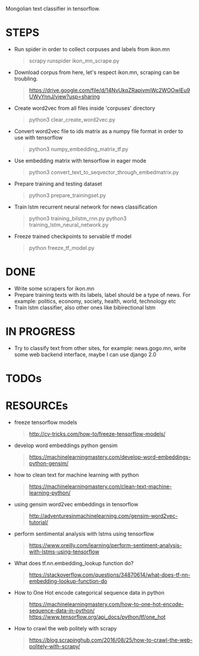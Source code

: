Mongolian text classifier in tensorflow.

# STEPS

- Run spider in order to collect corpuses and labels from ikon.mn 
    > scrapy runspider ikon_mn_scrape.py

- Download corpus from here, let's respect ikon.mn, scraping can be troubling. 
    > https://drive.google.com/file/d/14NvUkqZRapivmiWc2WOOwIEu9UWyYnnJ/view?usp=sharing

- Create word2vec from all files inside 'corpuses' directory
    > python3 clear_create_word2vec.py 

- Convert word2vec file to ids matrix as a numpy file format in order to use with tensorflow
    > python3 numpy_embedding_matrix_tf.py

- Use embedding matrix with tensorflow in eager mode
    > python3 convert_text_to_seqvector_through_embedmatrix.py

- Prepare training and testing dataset
    > python3 prepare_trainingset.py

- Train lstm recurrent neural network for news classification
    > python3 training_bilstm_rnn.py
    > python3 training_lstm_neural_network.py

- Freeze trained checkpoints to servable tf model
    > python freeze_tf_model.py


# DONE
- Write some scrapers for ikon.mn
- Prepare training texts with its labels, label should be a type of news. For example: politics, economy, society, health, world, technology etc
- Train lstm classifier, also other ones like bibirectional lstm

# IN PROGRESS
- Try to classify text from other sites, for example: news.gogo.mn, write some web backend interface, maybe I can use django 2.0

# TODOs


# RESOURCEs

- freeze tensorflow models
    > http://cv-tricks.com/how-to/freeze-tensorflow-models/
- develop word embeddings python gensim
    > https://machinelearningmastery.com/develop-word-embeddings-python-gensim/

- how to clean text for machine learning with python
    > https://machinelearningmastery.com/clean-text-machine-learning-python/

- using gensim word2vec embeddings in tensorflow
    > http://adventuresinmachinelearning.com/gensim-word2vec-tutorial/

- perform sentimental analysis with lstms using tensorflow
    > https://www.oreilly.com/learning/perform-sentiment-analysis-with-lstms-using-tensorflow

- What does tf.nn.embedding_lookup function do?
    > https://stackoverflow.com/questions/34870614/what-does-tf-nn-embedding-lookup-function-do

- How to One Hot encode categorical sequence data in python
    > https://machinelearningmastery.com/how-to-one-hot-encode-sequence-data-in-python/
    > https://www.tensorflow.org/api_docs/python/tf/one_hot

- How to crawl the web politely with scrapy
    > https://blog.scrapinghub.com/2016/08/25/how-to-crawl-the-web-politely-with-scrapy/

